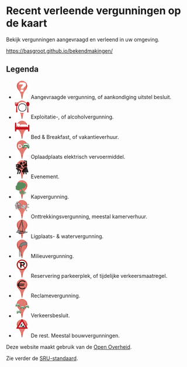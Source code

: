 # Recent verleende vergunningen op de kaart

Bekijk vergunningen aangevraagd en verleend in uw omgeving.

<https://basgroot.github.io/bekendmakingen/>

## Legenda

- <img src="img/aanvraag.svg" alt="Aanvraag" width="40"/> Aangevraagde vergunning, of aankondiging uitstel besluit.
- <img src="img/bar.svg" alt="Exploitatievergunning" width="40"/> Exploitatie-, of alcoholvergunning.
- <img src="img/hotel.svg" alt="Bed and breakfast" width="40"/> Bed & Breakfast, of vakantieverhuur.
- <img src="img/laadpaal.svg" alt="Elektrische laadpaal" width="40"/> Oplaadplaats elektrisch vervoermiddel.
- <img src="img/evenement.svg" alt="Evenement" width="40"/> Evenement.
- <img src="img/boomkap.svg" alt="Kapvergunning" width="40"/> Kapvergunning.
- <img src="img/kamerverhuur.svg" alt="Onttrekkingsvergunning" width="40"/> Onttrekkingsvergunning, meestal kamerverhuur.
- <img src="img/boot.svg" alt="Ligplaatsvergunning" width="40"/> Ligplaats- & watervergunning.
- <img src="img/milieu.svg" alt="Milieuvergunning" width="40"/> Milieuvergunning.
- <img src="img/tvm.svg" alt="T.v.m." width="40"/> Reservering parkeerplek, of tijdelijke verkeersmaatregel.
- <img src="img/reclame.svg" alt="Reclamevergunning" width="40"/> Reclamevergunning.
- <img src="img/verkeer.svg" alt="Verkeersbesluit" width="40"/> Verkeersbesluit.
- <img src="img/constructie.svg" alt="Aanvraag" width="40"/> De rest. Meestal bouwvergunningen.

Deze website maakt gebruik van de [Open Overheid](https://data.overheid.nl/dataset/officiele-bekendmakingen).

Zie verder de [SRU-standaard](https://www.loc.gov/standards/sru/sru-2-0.html).